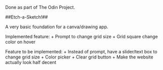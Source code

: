 Done as part of The Odin Project.

##Etch-a-Sketch!##

A very basic foundation for a canva/drawing app.

Implemented feature:
    + Prompt to change grid size
    + Grid square change color on hover

Feature to be implemented:
    + Instead of prompt, have a slider/text box to change grid size
    + Color picker
    + Clear grid button
    + Make the website actually look half decent